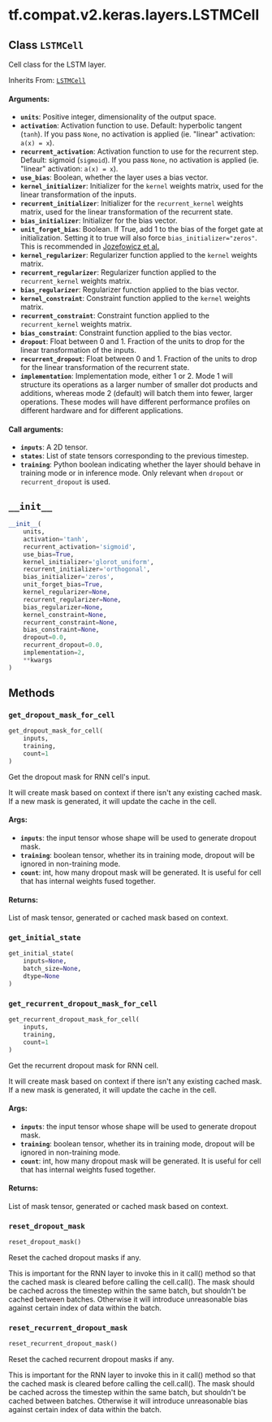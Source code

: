 <div itemscope itemtype="http://developers.google.com/ReferenceObject">
<meta itemprop="name" content="tf.compat.v2.keras.layers.LSTMCell" />
<meta itemprop="path" content="Stable" />
<meta itemprop="property" content="__init__"/>
<meta itemprop="property" content="get_dropout_mask_for_cell"/>
<meta itemprop="property" content="get_initial_state"/>
<meta itemprop="property" content="get_recurrent_dropout_mask_for_cell"/>
<meta itemprop="property" content="reset_dropout_mask"/>
<meta itemprop="property" content="reset_recurrent_dropout_mask"/>
</div>

# tf.compat.v2.keras.layers.LSTMCell

## Class `LSTMCell`

Cell class for the LSTM layer.

Inherits From: [`LSTMCell`](../../../../../tf/keras/layers/LSTMCell.md)

<!-- Placeholder for "Used in" -->


#### Arguments:


* <b>`units`</b>: Positive integer, dimensionality of the output space.
* <b>`activation`</b>: Activation function to use. Default: hyperbolic tangent
  (`tanh`). If you pass `None`, no activation is applied (ie. "linear"
  activation: `a(x) = x`).
* <b>`recurrent_activation`</b>: Activation function to use for the recurrent step.
  Default: sigmoid (`sigmoid`). If you pass `None`, no activation is applied
  (ie. "linear" activation: `a(x) = x`).
* <b>`use_bias`</b>: Boolean, whether the layer uses a bias vector.
* <b>`kernel_initializer`</b>: Initializer for the `kernel` weights matrix, used for
  the linear transformation of the inputs.
* <b>`recurrent_initializer`</b>: Initializer for the `recurrent_kernel` weights
  matrix, used for the linear transformation of the recurrent state.
* <b>`bias_initializer`</b>: Initializer for the bias vector.
* <b>`unit_forget_bias`</b>: Boolean. If True, add 1 to the bias of the forget gate at
  initialization. Setting it to true will also force
  `bias_initializer="zeros"`. This is recommended in [Jozefowicz et
    al.](http://www.jmlr.org/proceedings/papers/v37/jozefowicz15.pdf)
* <b>`kernel_regularizer`</b>: Regularizer function applied to the `kernel` weights
  matrix.
* <b>`recurrent_regularizer`</b>: Regularizer function applied to
  the `recurrent_kernel` weights matrix.
* <b>`bias_regularizer`</b>: Regularizer function applied to the bias vector.
* <b>`kernel_constraint`</b>: Constraint function applied to the `kernel` weights
  matrix.
* <b>`recurrent_constraint`</b>: Constraint function applied to the `recurrent_kernel`
  weights matrix.
* <b>`bias_constraint`</b>: Constraint function applied to the bias vector.
* <b>`dropout`</b>: Float between 0 and 1. Fraction of the units to drop for the linear
  transformation of the inputs.
* <b>`recurrent_dropout`</b>: Float between 0 and 1. Fraction of the units to drop for
  the linear transformation of the recurrent state.
* <b>`implementation`</b>: Implementation mode, either 1 or 2.
  Mode 1 will structure its operations as a larger number of smaller dot
  products and additions, whereas mode 2 (default) will batch them into
  fewer, larger operations. These modes will have different performance
  profiles on different hardware and for different applications.


#### Call arguments:


* <b>`inputs`</b>: A 2D tensor.
* <b>`states`</b>: List of state tensors corresponding to the previous timestep.
* <b>`training`</b>: Python boolean indicating whether the layer should behave in
  training mode or in inference mode. Only relevant when `dropout` or
  `recurrent_dropout` is used.

<h2 id="__init__"><code>__init__</code></h2>

``` python
__init__(
    units,
    activation='tanh',
    recurrent_activation='sigmoid',
    use_bias=True,
    kernel_initializer='glorot_uniform',
    recurrent_initializer='orthogonal',
    bias_initializer='zeros',
    unit_forget_bias=True,
    kernel_regularizer=None,
    recurrent_regularizer=None,
    bias_regularizer=None,
    kernel_constraint=None,
    recurrent_constraint=None,
    bias_constraint=None,
    dropout=0.0,
    recurrent_dropout=0.0,
    implementation=2,
    **kwargs
)
```






## Methods

<h3 id="get_dropout_mask_for_cell"><code>get_dropout_mask_for_cell</code></h3>

``` python
get_dropout_mask_for_cell(
    inputs,
    training,
    count=1
)
```

Get the dropout mask for RNN cell's input.

It will create mask based on context if there isn't any existing cached
mask. If a new mask is generated, it will update the cache in the cell.

#### Args:


* <b>`inputs`</b>: the input tensor whose shape will be used to generate dropout
  mask.
* <b>`training`</b>: boolean tensor, whether its in training mode, dropout will be
  ignored in non-training mode.
* <b>`count`</b>: int, how many dropout mask will be generated. It is useful for cell
  that has internal weights fused together.

#### Returns:

List of mask tensor, generated or cached mask based on context.


<h3 id="get_initial_state"><code>get_initial_state</code></h3>

``` python
get_initial_state(
    inputs=None,
    batch_size=None,
    dtype=None
)
```




<h3 id="get_recurrent_dropout_mask_for_cell"><code>get_recurrent_dropout_mask_for_cell</code></h3>

``` python
get_recurrent_dropout_mask_for_cell(
    inputs,
    training,
    count=1
)
```

Get the recurrent dropout mask for RNN cell.

It will create mask based on context if there isn't any existing cached
mask. If a new mask is generated, it will update the cache in the cell.

#### Args:


* <b>`inputs`</b>: the input tensor whose shape will be used to generate dropout
  mask.
* <b>`training`</b>: boolean tensor, whether its in training mode, dropout will be
  ignored in non-training mode.
* <b>`count`</b>: int, how many dropout mask will be generated. It is useful for cell
  that has internal weights fused together.

#### Returns:

List of mask tensor, generated or cached mask based on context.


<h3 id="reset_dropout_mask"><code>reset_dropout_mask</code></h3>

``` python
reset_dropout_mask()
```

Reset the cached dropout masks if any.

This is important for the RNN layer to invoke this in it call() method so
that the cached mask is cleared before calling the cell.call(). The mask
should be cached across the timestep within the same batch, but shouldn't
be cached between batches. Otherwise it will introduce unreasonable bias
against certain index of data within the batch.

<h3 id="reset_recurrent_dropout_mask"><code>reset_recurrent_dropout_mask</code></h3>

``` python
reset_recurrent_dropout_mask()
```

Reset the cached recurrent dropout masks if any.

This is important for the RNN layer to invoke this in it call() method so
that the cached mask is cleared before calling the cell.call(). The mask
should be cached across the timestep within the same batch, but shouldn't
be cached between batches. Otherwise it will introduce unreasonable bias
against certain index of data within the batch.



